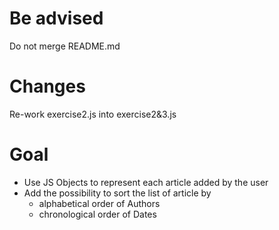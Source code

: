 # Be advised
Do not merge README.md

# Changes
Re-work exercise2.js into exercise2&3.js

# Goal
- Use JS Objects to represent each article added by the user
- Add the possibility to sort the list of article by
    - alphabetical order of Authors
    - chronological order of Dates
